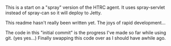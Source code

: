
This is a start on a "spray" version of the HTRC agent. It uses
spray-servlet instead of spray-can so it will deploy to Jetty.

This readme hasn't really been written yet. The joys of rapid
development...

The code in this "initial commit" is the progress I've made so far
while using git. (yes yes...) Finally swapping this code over as I
should have awhile ago.

